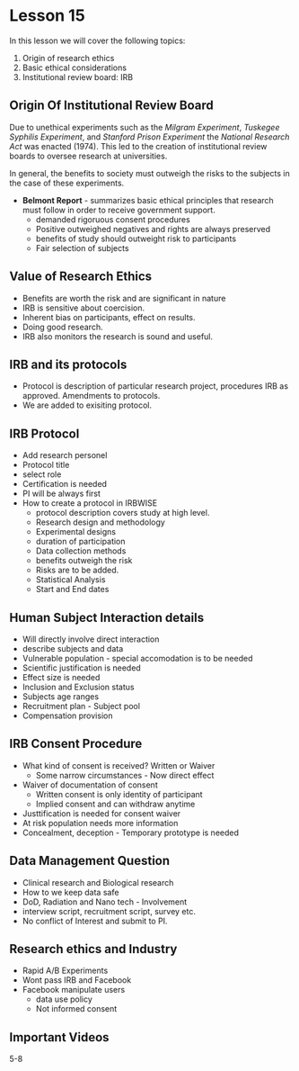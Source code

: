 # Lesson 15

In this lesson we will cover the following topics:

1. Origin of research ethics
2. Basic ethical considerations
3. Institutional review board: IRB

## Origin Of Institutional Review Board

Due to unethical experiments such as the _Milgram Experiment_, _Tuskegee Syphilis Experiment_, and _Stanford Prison Experiment_ the _National Research Act_ was enacted (1974). This led to the creation of institutional review boards to oversee research at universities.

In general, the benefits to society must outweigh the risks to the subjects in the case of these experiments.

- **Belmont Report** - summarizes basic ethical principles that research must follow in order to receive government support.
	- demanded rigoruous consent procedures
	- Positive outweighed negatives and rights are always preserved
	- benefits of study should outweight risk to participants
	- Fair selection of subjects

## Value of Research Ethics
- Benefits are worth the risk and are significant in nature
- IRB is sensitive about coercision.
- Inherent bias on participants, effect on results.
- Doing good research.
- IRB also monitors the research is sound and useful.

## IRB and its protocols

- Protocol is description of particular research project, procedures IRB as approved. Amendments to protocols.
- We are added to exisiting protocol.

## IRB Protocol
- Add research personel
- Protocol title
- select role
- Certification is needed
- PI will be always first
- How to create a protocol in IRBWISE
	- protocol description covers study at high level.
	- Research design and methodology 
	- Experimental designs
	- duration of participation
	- Data collection methods
	- benefits outweigh the risk
	- Risks are to be added.
	- Statistical Analysis
	- Start and End dates

## Human Subject Interaction details

- Will directly involve direct interaction
- describe subjects and data
- Vulnerable population - special accomodation is to be needed
- Scientific justification is needed
- Effect size is needed
- Inclusion and Exclusion status
- Subjects age ranges
- Recruitment plan - Subject pool
- Compensation provision


## IRB Consent Procedure
- What kind of consent is received? Written or Waiver
	- Some narrow circumstances - Now direct effect
- Waiver of documentation of consent
	- Written consent is only identity of participant
	- Implied consent and can withdraw anytime
- Justtification is needed for consent waiver
- At risk population needs more information
- Concealment, deception - Temporary prototype is needed

## Data Management Question
- Clinical research and Biological research
- How to we keep data safe
- DoD, Radiation and Nano tech - Involvement
- interview script, recruitment script, survey etc.
- No conflict of Interest and submit to PI.

## Research ethics and Industry
- Rapid A/B Experiments
- Wont pass IRB and Facebook
- Facebook manipulate users
	- data use policy
	- Not informed consent

## Important Videos
5-8
